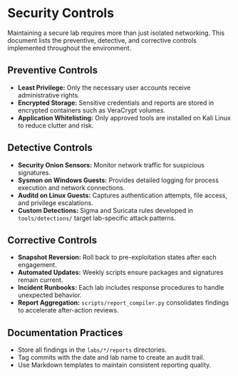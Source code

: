 # Security Controls

Maintaining a secure lab requires more than just isolated networking. This document lists the preventive, detective, and corrective controls implemented throughout the environment.

## Preventive Controls

- **Least Privilege:** Only the necessary user accounts receive administrative rights.
- **Encrypted Storage:** Sensitive credentials and reports are stored in encrypted containers such as VeraCrypt volumes.
- **Application Whitelisting:** Only approved tools are installed on Kali Linux to reduce clutter and risk.

## Detective Controls

- **Security Onion Sensors:** Monitor network traffic for suspicious signatures.
- **Sysmon on Windows Guests:** Provides detailed logging for process execution and network connections.
- **Auditd on Linux Guests:** Captures authentication attempts, file access, and privilege escalations.
- **Custom Detections:** Sigma and Suricata rules developed in `tools/detections/` target lab-specific attack patterns.

## Corrective Controls

- **Snapshot Reversion:** Roll back to pre-exploitation states after each engagement.
- **Automated Updates:** Weekly scripts ensure packages and signatures remain current.
- **Incident Runbooks:** Each lab includes response procedures to handle unexpected behavior.
- **Report Aggregation:** `scripts/report_compiler.py` consolidates findings to accelerate after-action reviews.

## Documentation Practices

- Store all findings in the `labs/*/reports` directories.
- Tag commits with the date and lab name to create an audit trail.
- Use Markdown templates to maintain consistent reporting quality.
